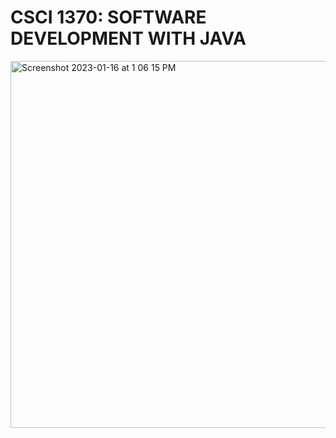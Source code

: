 # CSCI 1370: SOFTWARE DEVELOPMENT WITH JAVA


<img width="587" alt="Screenshot 2023-01-16 at 1 06 15 PM" src="https://user-images.githubusercontent.com/25305239/212750771-52897bde-e9a9-44b9-b29c-03da83d6d5d2.png">

